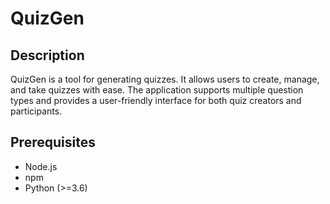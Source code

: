 # QuizGen

## Description
QuizGen is a tool for generating quizzes. It allows users to create, manage, and take quizzes with ease. The application supports multiple question types and provides a user-friendly interface for both quiz creators and participants.

## Prerequisites
- Node.js
- npm
- Python (>=3.6)
